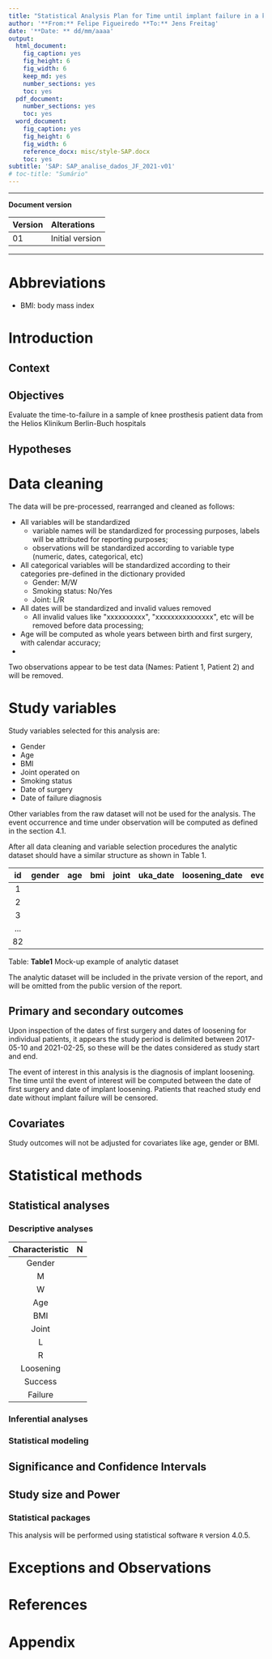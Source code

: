 ```yaml
---
title: "Statistical Analysis Plan for Time until implant failure in a knee prosthesis sub-population of the Helios Klinikum Berlin-Buch hospitals"
author: '**From:** Felipe Figueiredo **To:** Jens Freitag'
date: '**Date: ** dd/mm/aaaa'
output:
  html_document:
    fig_caption: yes
    fig_height: 6
    fig_width: 6
    keep_md: yes
    number_sections: yes
    toc: yes
  pdf_document:
    number_sections: yes
    toc: yes
  word_document:
    fig_caption: yes
    fig_height: 6
    fig_width: 6
    reference_docx: misc/style-SAP.docx
    toc: yes
subtitle: 'SAP: SAP_analise_dados_JF_2021-v01'
# toc-title: "Sumário"
---
```




---

**Document version**


|Version |Alterations     |
|:-------|:---------------|
|01      |Initial version |

---


# Abbreviations

- BMI: body mass index

# Introduction

## Context

## Objectives

Evaluate the time-to-failure in a sample of knee prosthesis patient data from the Helios Klinikum Berlin-Buch hospitals

## Hypotheses

# Data cleaning



The data will be pre-processed, rearranged and cleaned as follows:

- All variables will be standardized
  - variable names will be standardized for processing purposes, labels will be attributed for reporting purposes;
  - observations will be standardized according to variable type (numeric, dates, categorical, etc)
- All categorical variables will be standardized according to their categories pre-defined in the dictionary provided
  - Gender: M/W
  - Smoking status: No/Yes
  - Joint: L/R
- All dates will be standardized and invalid values removed
  - All invalid values like "xxxxxxxxxx",  "xxxxxxxxxxxxxxx", etc will be removed before data processing;
- Age will be computed as whole years between birth and first surgery, with calendar accuracy;
- 
  
Two observations appear to be test data (Names: Patient 1, Patient 2) and will be removed.

# Study variables

Study variables selected for this analysis are:

- Gender
- Age
- BMI
- Joint operated on
- Smoking status
- Date of surgery
- Date of failure diagnosis

Other variables from the raw dataset will not be used for the analysis.
The event occurrence and time under observation will be computed as defined in the section 4.1.

After all data cleaning and variable selection procedures the analytic dataset should have a similar structure as shown in Table 1.


| id  | gender | age | bmi | joint | uka_date | loosening_date | event | time |
|:---:|:------:|:---:|:---:|:-----:|:--------:|:--------------:|:-----:|:----:|
|  1  |        |     |     |       |          |                |       |      |
|  2  |        |     |     |       |          |                |       |      |
|  3  |        |     |     |       |          |                |       |      |
| ... |        |     |     |       |          |                |       |      |
| 82  |        |     |     |       |          |                |       |      |

Table: **Table1** Mock-up example of analytic dataset

The analytic dataset will be included in the private version of the report, and will be omitted from the public version of the report.

## Primary and secondary outcomes

Upon inspection of the dates of first surgery and dates of loosening for individual patients, it appears the study period is delimited between 2017-05-10 and 2021-02-25, so these will be the dates considered as study start and end.

The event of interest in this analysis is the diagnosis of implant loosening.
The time until the event of interest will be computed between the date of first surgery and date of implant loosening.
Patients that reached study end date without implant failure will be censored.

## Covariates

Study outcomes will not be adjusted for covariates like age, gender or BMI.

# Statistical methods

## Statistical analyses

### Descriptive analyses


| Characteristic | N |
|:--------------:|:-:|
|     Gender     |   |
|       M        |   |
|       W        |   |
|      Age       |   |
|      BMI       |   |
|     Joint      |   |
|       L        |   |
|       R        |   |
|   Loosening    |   |
|    Success     |   |
|    Failure     |   |

### Inferential analyses

### Statistical modeling

## Significance and Confidence Intervals

## Study size and Power

### Statistical packages

This analysis will be performed using statistical software `R` version 4.0.5.

# Exceptions and Observations

# References

# Appendix

